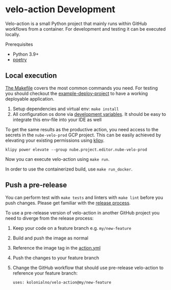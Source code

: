 # velo-action Development

Velo-action is a small Python project that mainly runs within GitHub workflows from
a container. For development and testing it can be executed locally.

Prerequisites

* Python 3.9+
* [poetry](https://python-poetry.org/docs/)

## Local execution

[The Makefile](../Makefile) covers the most common commands you need. For testing
you should checkout the
[example-deploy-project](https://github.com/kolonialno/example-deploy-project/)
to have a working deployable application.

 1. Setup dependencies and virtual env: `make install`
 2. All configuration os done via [development variables](../env.dev-vars). It
    should be easy to integrate this env-file into your IDE as well

To get the same results as the productive action, you need access to the secrets
in the `nube-velo-prod` GCP project. This can be easily achieved by elevating your
existing permissions using [klipy](https://github.com/kolonialno/klipy).

```shell
klipy power elevate --group nube.project.editor.nube-velo-prod
```

Now you can execute velo-action using `make run`.

In order to use the containerized build, use `make run_docker`.

## Push a pre-release

You can perform test with `make tests` and linters with `make lint` before you
push changes. Please get familiar with the [release process](./release.md).

To use a pre-release version of velo-action in another GitHub project you need to
diverge from the release process:

 1. Keep your code on a feature branch e.g. `my/new-feature`
 2. Build and push the image as normal
 3. Reference the image tag in the [action.yml](../action.yml)
 4. Push the changes to your feature branch
 5. Change the GitHub workflow that should use pre-release velo-action to reference
    your feature branch:
    
        uses: kolonialno/velo-action@my/new-feature
